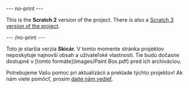 --- no-print ---

This is the **Scratch 2** version of the project. There is also a [Scratch 3 version of the project](https://projects.raspberrypi.org/sk-SK/projects/paint-box).

--- /no-print ---

Toto je staršia verzia **Skicár**. V tomto momente stránka projektov neposkytuje najnovší obsah a užívateľské vlastnosti. Tie budú dočasne dostupné v [tomto formáte](images/Paint Box.pdf) pred ich archiváciou. 

Potrebujeme Vašu pomoc pri aktualizácii a preklade týchto projektov! Ak nám viete pomôcť, prosím [dajte nám vedieť](https://rpf.io/translators).

